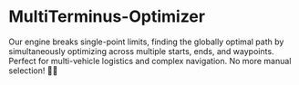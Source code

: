 # MultiTerminus-Optimizer
Our engine breaks single-point limits, finding the globally optimal path by simultaneously optimizing across multiple starts, ends, and waypoints. Perfect for multi-vehicle logistics and complex navigation. No more manual selection! 🚛✨
